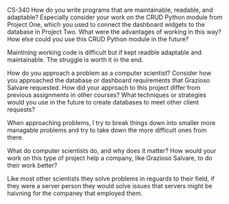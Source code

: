 CS-340
How do you write programs that are maintainable, readable, and adaptable? Especially consider your work on the CRUD Python module from Project One, which you used to connect the dashboard widgets to the database in Project Two. What were the advantages of working in this way? How else could you use this CRUD Python module in the future?

Maintining working code is difficult but if kept readble adaptable and maintainable. The struggle is worth it in the end.

How do you approach a problem as a computer scientist? Consider how you approached the database or dashboard requirements that Grazioso Salvare requested. How did your approach to this project differ from previous assignments in other courses? What techniques or strategies would you use in the future to create databases to meet other client requests?

When approaching problems, I try to break things down into smaller more managable problems and try to take down the more difficult ones from there.

What do computer scientists do, and why does it matter? How would your work on this type of project help a company, like Grazioso Salvare, to do their work better?

Like most other scientists they solve problems in reguards to their field, if they were a server person they would solve issues that servers might be haivning for the companey that employed them.
